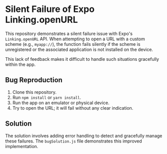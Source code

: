# Silent Failure of Expo Linking.openURL

This repository demonstrates a silent failure issue with Expo's `Linking.openURL` API. When attempting to open a URL with a custom scheme (e.g., `myapp://`), the function fails silently if the scheme is unregistered or the associated application is not installed on the device.

This lack of feedback makes it difficult to handle such situations gracefully within the app.

## Bug Reproduction

1. Clone this repository.
2. Run `npm install` or `yarn install`.
3. Run the app on an emulator or physical device.
4. Try to open the URL; it will fail without any clear indication.

## Solution

The solution involves adding error handling to detect and gracefully manage these failures. The `bugSolution.js` file demonstrates this improved implementation.